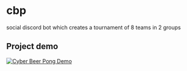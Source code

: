 # cbp

social discord bot which creates a tournament of 8 teams in 2 groups

## Project demo

[![Cyber Beer Pong Demo](https://s1.webmshare.com/t/EGZBa.jpg)](https://webmshare.com/play/EGZBa)
